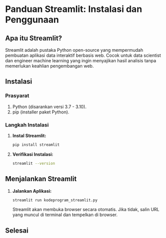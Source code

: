 # Panduan Streamlit: Instalasi dan Penggunaan

## Apa itu Streamlit?
Streamlit adalah pustaka Python open-source yang mempermudah pembuatan aplikasi data interaktif berbasis web. Cocok untuk data scientist dan engineer machine learning yang ingin menyajikan hasil analisis tanpa memerlukan keahlian pengembangan web.

## Instalasi

### Prasyarat
1. Python (disarankan versi 3.7 - 3.10).
2. pip (installer paket Python).

### Langkah Instalasi
1. **Instal Streamlit:**
   ```bash
   pip install streamlit
   ```

3. **Verifikasi Instalasi:**
   ```bash
   streamlit --version
   ```

## Menjalankan Streamlit

1. **Jalankan Aplikasi:**
   ```bash
   streamlit run kodeprogram_streamlit.py
   ```
   Streamlit akan membuka browser secara otomatis. Jika tidak, salin URL yang muncul di terminal dan tempelkan di browser.

## Selesai
